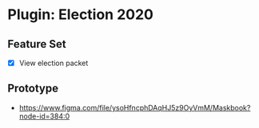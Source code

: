 # Plugin: Election 2020

## Feature Set

- [x] View election packet

## Prototype

- <https://www.figma.com/file/ysoHfncphDAqHJ5z9OyVmM/Maskbook?node-id=384:0>